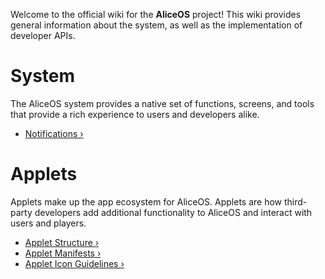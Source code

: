 Welcome to the official wiki for the **AliceOS** project! This wiki provides general information about the system, as well as the implementation of developer APIs.

# System
The AliceOS system provides a native set of functions, screens, and tools that provide a rich experience to users and developers alike.
- [Notifications &rsaquo;](Notifications)

# Applets
Applets make up the app ecosystem for AliceOS. Applets are how third-party developers add additional functionality to AliceOS and interact with users and players.
- [Applet Structure &rsaquo;](Applet-Structure)
- [Applet Manifests &rsaquo;](Applet-Manifest)
- [Applet Icon Guidelines &rsaquo;](Icon-Guidelines)